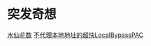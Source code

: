 # 突发奇想

[水仙花数](https://github.com/wefio/inspiration/blob/main/%E6%B0%B4%E4%BB%99%E8%8A%B1%E6%95%B0.md)
[不代理本地地址的超快LocalBypassPAC](https://github.com/wefio/LocalBypassPAC)
